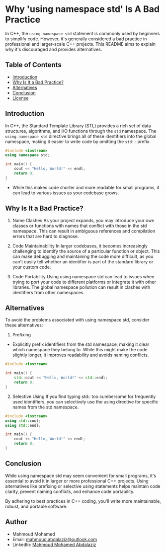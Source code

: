 # Why 'using namespace std' Is A Bad Practice

In C++, the `using namespace std` statement is commonly used by beginners to simplify code. However, it's generally considered a bad practice in professional and larger-scale C++ projects. This README aims to explain why it's discouraged and provides alternatives.

## Table of Contents

- [Introduction](#introduction)
- [Why Is It a Bad Practice?](#why-is-it-a-bad-practice)
- [Alternatives](#alternatives)
- [Conclusion](#conclusion)
- [License](#author)

## Introduction

In C++, the Standard Template Library (STL) provides a rich set of data structures, algorithms, and I/O functions through the `std` namespace. The `using namespace std` directive brings all of these identifiers into the global namespace, making it easier to write code by omitting the `std::` prefix.

```cpp
#include <iostream>
using namespace std;

int main() {
    cout << "Hello, World!" << endl;
    return 0;
}
```
- While this makes code shorter and more readable for small programs, it can lead to various issues as your codebase grows.


## Why Is It a Bad Practice?

1. Name Clashes
As your project expands, you may introduce your own classes or functions with names that conflict with those in the std namespace. This can result in ambiguous references and compilation errors that are hard to diagnose.

2. Code Maintainability
In larger codebases, it becomes increasingly challenging to identify the source of a particular function or object. This can make debugging and maintaining the code more difficult, as you can't easily tell whether an identifier is part of the standard library or your custom code.

3. Code Portability
Using using namespace std can lead to issues when trying to port your code to different platforms or integrate it with other libraries. The global namespace pollution can result in clashes with identifiers from other namespaces.

## Alternatives
To avoid the problems associated with using namespace std, consider these alternatives:

1. Prefixing
- Explicitly prefix identifiers from the std namespace, making it clear which namespace they belong to. While this might make the code slightly longer, it improves readability and avoids naming conflicts.

```cpp
#include <iostream>

int main() {
    std::cout << "Hello, World!" << std::endl;
    return 0;
}
```

2. Selective Using
If you find typing std:: too cumbersome for frequently used identifiers, you can selectively use the using directive for specific names from the std namespace.

```cpp
#include <iostream>
using std::cout;
using std::endl;

int main() {
    cout << "Hello, World!" << endl;
    return 0;
}
```


## Conclusion
While using namespace std may seem convenient for small programs, it's essential to avoid it in larger or more professional C++ projects. Using alternatives like prefixing or selective using statements helps maintain code clarity, prevent naming conflicts, and enhance code portability.

By adhering to best practices in C++ coding, you'll write more maintainable, robust, and portable software.


## Author
- Mahmoud Mohamed
- Email: mahmoud.abdalaziz@outlook.com
- LinkedIn: [Mahmoud Mohamed Abdalaziz](https://www.linkedin.com/in/mahmoud-mohamed-abd/)